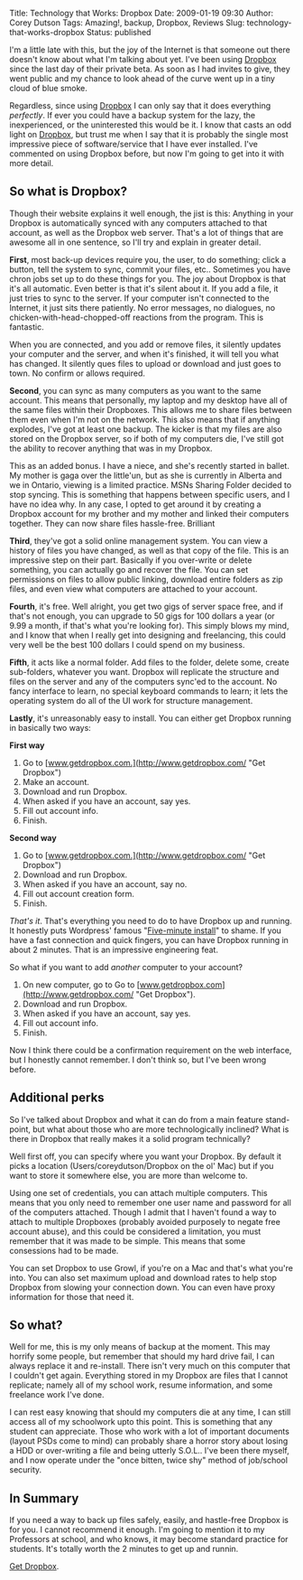 Title: Technology that Works: Dropbox
Date: 2009-01-19 09:30
Author: Corey Dutson
Tags: Amazing!, backup, Dropbox, Reviews
Slug: technology-that-works-dropbox
Status: published

I'm a little late with this, but the joy of the Internet is that someone
out there doesn't know about what I'm talking about yet. I've been using
[Dropbox](http://www.getdropbox.com/ "Get Dropbox") since the last day
of their private beta. As soon as I had invites to give, they went
public and my chance to look ahead of the curve went up in a tiny cloud
of blue smoke.

Regardless, since using
[Dropbox](http://www.getdropbox.com/ "Get Dropbox") I can only say that
it does everything *perfectly*. If ever you could have a backup system
for the lazy, the inexperienced, or the uninterested this would be it. I
know that casts an odd light on
[Dropbox](http://www.getdropbox.com/ "Get Dropbox"), but trust me when I
say that it is probably the single most impressive piece of
software/service that I have ever installed. I've commented on using
Dropbox before, but now I'm going to get into it with more detail.


<!-- PELICAN_END_SUMMARY -->
So what is Dropbox?
------------------------------

Though their website explains it well enough, the jist is this: Anything
in your Dropbox is automatically synced with any computers attached to
that account, as well as the Dropbox web server. That's a lot of things
that are awesome all in one sentence, so I'll try and explain in greater
detail.

**First**, most back-up devices require you, the user, to do something;
click a button, tell the system to sync, commit your files, etc..
Sometimes you have chron jobs set up to do these things for you. The joy
about Dropbox is that it's all automatic. Even better is that it's
silent about it. If you add a file, it just tries to sync to the server.
If your computer isn't connected to the Internet, it just sits there
patiently. No error messages, no dialogues, no
chicken-with-head-chopped-off reactions from the program. This is
fantastic.

When you are connected, and you add or remove files, it silently updates
your computer and the server, and when it's finished, it will tell you
what has changed. It silently ques files to upload or download and just
goes to town. No confirm or allows required.

**Second**, you can sync as many computers as you want to the same
account. This means that personally, my laptop and my desktop have all
of the same files within their Dropboxes. This allows me to share files
between them even when I'm not on the network. This also means that if
anything explodes, I've got at least one backup. The kicker is that my
files are also stored on the Dropbox server, so if both of my computers
die, I've still got the ability to recover anything that was in my
Dropbox.



This as an added bonus. I have a niece, and she's recently started in
ballet. My mother is gaga over the little'un, but as she is currently in
Alberta and we in Ontario, viewing is a limited practice. MSNs Sharing
Folder decided to stop syncing. This is something that happens between
specific users, and I have no idea why. In any case, I opted to get
around it by creating a Dropbox account for my brother and my mother and
linked their computers together. They can now share files hassle-free.
Brilliant

**Third**, they've got a solid online management system. You can view a
history of files you have changed, as well as that copy of the file.
This is an impressive step on their part. Basically if you over-write or
delete something, you can actually go and recover the file. You can set
permissions on files to allow public linking, download entire folders as
zip files, and even view what computers are attached to your account.

**Fourth**, it's free. Well alright, you get two gigs of server space
free, and if that's not enough, you can upgrade to 50 gigs for 100
dollars a year (or 9.99 a month, if that's what you're looking for).
This simply blows my mind, and I know that when I really get into
designing and freelancing, this could very well be the best 100 dollars
I could spend on my business.

**Fifth**, it acts like a normal folder. Add files to the folder, delete
some, create sub-folders, whatever you want. Dropbox will replicate the
structure and files on the server and any of the computers sync'ed to
the account. No fancy interface to learn, no special keyboard commands
to learn; it lets the operating system do all of the UI work for
structure management.

**Lastly**, it's unreasonably easy to install. You can either get
Dropbox running in basically two ways:

**First way**

1.  Go to
    [www.getdropbox.com.](http://www.getdropbox.com/ "Get Dropbox")
2.  Make an account.
3.  Download and run Dropbox.
4.  When asked if you have an account, say yes.
5.  Fill out account info.
6.  Finish.

**Second way**

1.  Go to
    [www.getdropbox.com.](http://www.getdropbox.com/ "Get Dropbox")
2.  Download and run Dropbox.
3.  When asked if you have an account, say no.
4.  Fill out account creation form.
5.  Finish.

*That's it*. That's everything you need to do to have Dropbox up and
running. It honestly puts Wordpress' famous "[Five-minute
install](http://codex.wordpress.org/Installing_WordPress#Famous_5-Minute_Install "Wordpress.org: The Five-Minute Install")"
to shame. If you have a fast connection and quick fingers, you can have
Dropbox running in about 2 minutes. That is an impressive engineering
feat.

So what if you want to add *another* computer to your account?

1.  On new computer, go to Go to
    [www.getdropbox.com](http://www.getdropbox.com/ "Get Dropbox").
2.  Download and run Dropbox.
3.  When asked if you have an account, say yes.
4.  Fill out account info.
5.  Finish.

Now I think there could be a confirmation requirement on the web
interface, but I honestly cannot remember. I don't think so, but I've
been wrong before.

Additional perks
----------------

So I've talked about Dropbox and what it can do from a main feature
stand-point, but what about those who are more technologically inclined?
What is there in Dropbox that really makes it a solid program
technically?

Well first off, you can specify where you want your Dropbox. By default
it picks a location (Users/coreydutson/Dropbox on the ol' Mac) but if
you want to store it somewhere else, you are more than welcome to.



Using one set of credentials, you can attach multiple computers. This
means that you only need to remember one user name and password for all
of the computers attached. Though I admit that I haven't found a way to
attach to multiple Dropboxes (probably avoided purposely to negate free
account abuse), and this could be considered a limitation, you must
remember that it was made to be simple. This means that some consessions
had to be made.

You can set Dropbox to use Growl, if you're on a Mac and that's what
you're into. You can also set maximum upload and download rates to help
stop Dropbox from slowing your connection down. You can even have proxy
information for those that need it.

So what?
--------

Well for me, this is my only means of backup at the moment. This may
horrify some people, but remember that should my hard drive fail, I can
always replace it and re-install. There isn't very much on this computer
that I couldn't get again. Everything stored in my Dropbox are files
that I cannot replicate; namely all of my school work, resume
information, and some freelance work I've done.

I can rest easy knowing that should my computers die at any time, I can
still access all of my schoolwork upto this point. This is something
that any student can appreciate. Those who work with a lot of important
documents (layout PSDs come to mind) can probably share a horror story
about losing a HDD or over-writing a file and being utterly S.O.L.. I've
been there myself, and I now operate under the "once bitten, twice shy"
method of job/school security.

In Summary
----------

If you need a way to back up files safely, easily, and hastle-free
Dropbox is for you. I cannot recommend it enough. I'm going to mention
it to my Professors at school, and who knows, it may become standard
practice for students. It's totally worth the 2 minutes to get up and
runnin.

[Get Dropbox](http://www.getdropbox.com/ "Get Dropbox").
